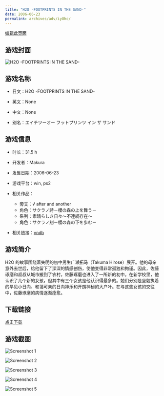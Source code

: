 ```yaml
---
title: "H2O -FOOTPRINTS IN THE SAND-"
date: 2006-06-23
permalink: archives/adv/iy8hc/
---
```

[编辑此页面](https://github.com/ACG-3/ADV3-source/blob/main/source/_posts/H2O%20-FOOTPRINTS%20IN%20THE%20SAND-.md)

## 游戏封面

![H2O -FOOTPRINTS IN THE SAND-](https://pan.timero.xyz/d/onedrive/img_lib_001/H2O%20-FOOTPRINTS%20IN%20THE%20SAND-_cover.avif)


## 游戏名称

- 日文：H2O -FOOTPRINTS IN THE SAND-
- 英文：None
- 中文：None

- 别名：エイチツーオー フットプリンツ イン ザ サンド


## 游戏信息

- 时长：31.5 h
- 开发者：Makura
- 发售日期：2006-06-23
- 游戏平台：win, ps2
- 相关作品：
   - 旁支：√ after and another
   - 角色：サクラノ詩－櫻の森の上を舞う－
   - 系列：素晴らしき日々～不連続存在～
   - 角色：サクラノ刻－櫻の森の下を歩む－

- 相关链接：[vndb](https://vndb.org/v473)


## 游戏简介

H2O 的故事围绕着失明的初中男生广濑拓马（Takuma Hirose）展开。他的母亲意外去世后，给他留下了深深的情感创伤，使他变得非常孤独和拘谨。因此，佐藤琢磨和叔叔从城市搬到了农村，佐藤琢磨也进入了一所新的初中。在新学校里，他认识了几个新的女孩，但其中有三个女孩是他认识得最多的。她们分别是坚毅执着的早见小日向、和蔼可亲的日向神乐和开朗神秘的大户叶。在与这些女孩的交往中，佐藤琢磨的病情逐渐痊愈。




## 下载链接

[点击下载](https://pan.timero.xyz/onedrive/adv_lib_001/H2O%20-FOOTPRINTS%20IN%20THE%20SAND-)


## 游戏截图


![Screenshot 1](https://pan.timero.xyz/d/onedrive/img_lib_001/H2O%20-FOOTPRINTS%20IN%20THE%20SAND-_Screenshot_1.avif)

![Screenshot 2](https://pan.timero.xyz/d/onedrive/img_lib_001/H2O%20-FOOTPRINTS%20IN%20THE%20SAND-_Screenshot_2.avif)

![Screenshot 3](https://pan.timero.xyz/d/onedrive/img_lib_001/H2O%20-FOOTPRINTS%20IN%20THE%20SAND-_Screenshot_3.avif)

![Screenshot 4](https://pan.timero.xyz/d/onedrive/img_lib_001/H2O%20-FOOTPRINTS%20IN%20THE%20SAND-_Screenshot_4.avif)

![Screenshot 5](https://pan.timero.xyz/d/onedrive/img_lib_001/H2O%20-FOOTPRINTS%20IN%20THE%20SAND-_Screenshot_5.avif)


